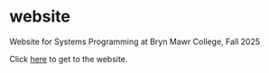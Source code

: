 # website
Website for Systems Programming at Bryn Mawr College, Fall 2025 

Click [here](https://brynmawr-cs223-f25.github.io/website/) to get to the website.
